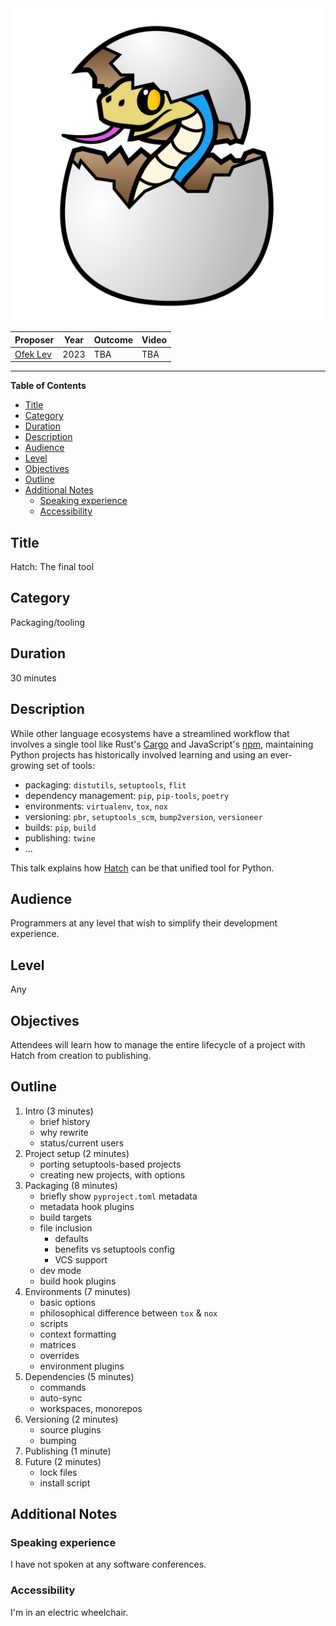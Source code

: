 <div align="center">

<img src="https://raw.githubusercontent.com/pypa/hatch/master/docs/assets/images/logo.svg" alt="Hatch logo" width="500" role="img">

| Proposer                     | Year | Outcome | Video |
| ---------------------------- | ---- | ------- | ----- |
| [Ofek Lev](https://ofek.dev) | 2023 | TBA     | TBA   |

</div>

-----

**Table of Contents**

- [Title](#title)
- [Category](#category)
- [Duration](#duration)
- [Description](#description)
- [Audience](#audience)
- [Level](#level)
- [Objectives](#objectives)
- [Outline](#outline)
- [Additional Notes](#additional-notes)
  - [Speaking experience](#speaking-experience)
  - [Accessibility](#accessibility)

## Title

Hatch: The final tool

## Category

Packaging/tooling

## Duration

30 minutes

## Description

While other language ecosystems have a streamlined workflow that involves a single tool like Rust's [Cargo](https://github.com/rust-lang/cargo) and JavaScript's [npm](https://github.com/npm/cli), maintaining Python projects has historically involved learning and using an ever-growing set of tools:

- packaging: `distutils`, `setuptools`, `flit`
- dependency management: `pip`, `pip-tools`, `poetry`
- environments: `virtualenv`, `tox`, `nox`
- versioning: `pbr`, `setuptools_scm`, `bump2version`, `versioneer`
- builds: `pip`, `build`
- publishing: `twine`
- ...

This talk explains how [Hatch](https://github.com/pypa/hatch) can be that unified tool for Python.

## Audience

Programmers at any level that wish to simplify their development experience.

## Level

Any

## Objectives

Attendees will learn how to manage the entire lifecycle of a project with Hatch from creation to publishing.

## Outline

1. Intro (3 minutes)
   - brief history
   - why rewrite
   - status/current users
2. Project setup (2 minutes)
   - porting setuptools-based projects
   - creating new projects, with options
3. Packaging (8 minutes)
   - briefly show `pyproject.toml` metadata
   - metadata hook plugins
   - build targets
   - file inclusion
     - defaults
     - benefits vs setuptools config
     - VCS support
   - dev mode
   - build hook plugins
4. Environments (7 minutes)
   - basic options
   - philosophical difference between `tox` & `nox`
   - scripts
   - context formatting
   - matrices
   - overrides
   - environment plugins
5. Dependencies (5 minutes)
   - commands
   - auto-sync
   - workspaces, monorepos
6. Versioning (2 minutes)
   - source plugins
   - bumping
7. Publishing (1 minute)
8. Future (2 minutes)
   - lock files
   - install script


## Additional Notes

### Speaking experience

I have not spoken at any software conferences.

### Accessibility

I'm in an electric wheelchair.

